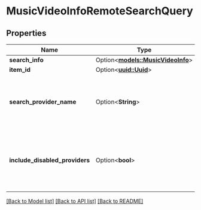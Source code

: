 # MusicVideoInfoRemoteSearchQuery

## Properties

Name | Type | Description | Notes
------------ | ------------- | ------------- | -------------
**search_info** | Option<[**models::MusicVideoInfo**](MusicVideoInfo.md)> |  | [optional]
**item_id** | Option<[**uuid::Uuid**](uuid::Uuid.md)> |  | [optional]
**search_provider_name** | Option<**String**> | Gets or sets the provider name to search within if set. | [optional]
**include_disabled_providers** | Option<**bool**> | Gets or sets a value indicating whether disabled providers should be included. | [optional]

[[Back to Model list]](../README.md#documentation-for-models) [[Back to API list]](../README.md#documentation-for-api-endpoints) [[Back to README]](../README.md)


